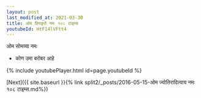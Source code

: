 ```yaml
---
layout: post
last_modified_at: 2021-03-30
title: ओम प्रियकृतें नमः १०८ टाइम्स
youtubeId: HtF14lVFtt4
---
```

 
 
 ओम सोमय्या नमः  
 
 -  कोण उमा बरोबर आहे 
 
  
 
  
 
 
 
 
 
 


{% include youtubePlayer.html id=page.youtubeId %}
 
[Next]({{ site.baseurl }}{% link  split2/_posts/2016-05-15-ओम ज्योतिरादित्याय नमः १०८ टाइम्स.md%})
 
